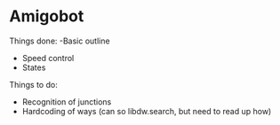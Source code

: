 # Amigobot

Things done: 
-Basic outline
- Speed control
- States 

Things to do: 
- Recognition of junctions
- Hardcoding of ways (can so libdw.search, but need to read up how)
